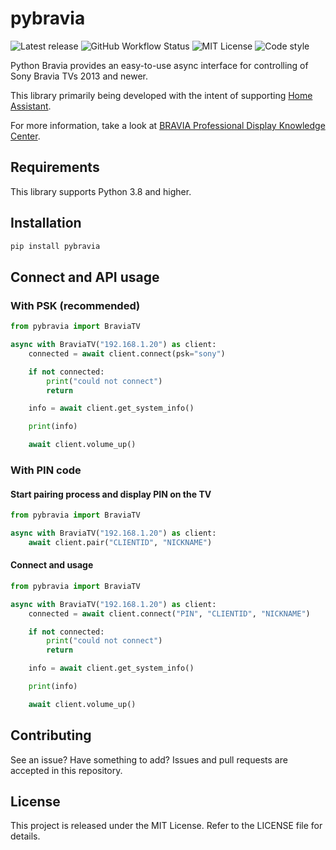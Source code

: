 # pybravia

<img src="https://img.shields.io/github/v/release/Drafteed/pybravia?color=red" alt="Latest release"> <img src="https://img.shields.io/github/workflow/status/Drafteed/pybravia/CI" alt="GitHub Workflow Status"> <img src="https://img.shields.io/github/license/Drafteed/pybravia" alt="MIT License"> <img src="https://img.shields.io/badge/code%20style-black-black" alt="Code style">

Python Bravia provides an easy-to-use async interface for controlling of Sony Bravia TVs 2013 and newer.

This library primarily being developed with the intent of supporting [Home Assistant](https://www.home-assistant.io/integrations/braviatv/).

For more information, take a look at [BRAVIA Professional Display Knowledge Center](https://pro-bravia.sony.net/develop/).

## Requirements

This library supports Python 3.8 and higher.

## Installation

```sh
pip install pybravia
```

## Connect and API usage

### With PSK (recommended)

```py
from pybravia import BraviaTV

async with BraviaTV("192.168.1.20") as client:
    connected = await client.connect(psk="sony")

    if not connected:
        print("could not connect")
        return

    info = await client.get_system_info()

    print(info)

    await client.volume_up()
```

### With PIN code

#### Start pairing process and display PIN on the TV

```py
from pybravia import BraviaTV

async with BraviaTV("192.168.1.20") as client:
    await client.pair("CLIENTID", "NICKNAME")
```

#### Connect and usage

```py
from pybravia import BraviaTV

async with BraviaTV("192.168.1.20") as client:
    connected = await client.connect("PIN", "CLIENTID", "NICKNAME")

    if not connected:
        print("could not connect")
        return

    info = await client.get_system_info()

    print(info)

    await client.volume_up()
```

## Contributing

See an issue? Have something to add? Issues and pull requests are accepted in this repository.

## License

This project is released under the MIT License. Refer to the LICENSE file for details.
